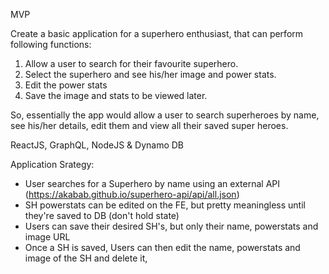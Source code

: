 MVP

Create a basic application for a superhero enthusiast, that can perform following functions:

1. Allow a user to search for their favourite superhero.
2. Select the superhero and see his/her image and power stats.
3. Edit the power stats
3. Save the image and stats to be viewed later.

So, essentially the app would allow a user to search superheroes by name, see his/her details, edit them and view all their saved super heroes.

ReactJS, GraphQL, NodeJS & Dynamo DB

Application Srategy:
- User searches for a Superhero by name using an external API
(https://akabab.github.io/superhero-api/api/all.json)
- SH powerstats can be edited on the FE, but pretty meaningless until they're saved to DB (don't hold state)
- Users can save their desired SH's, but only their name, powerstats and image URL
- Once a SH is saved, Users can then edit the name, powerstats and image of the SH and delete it, 